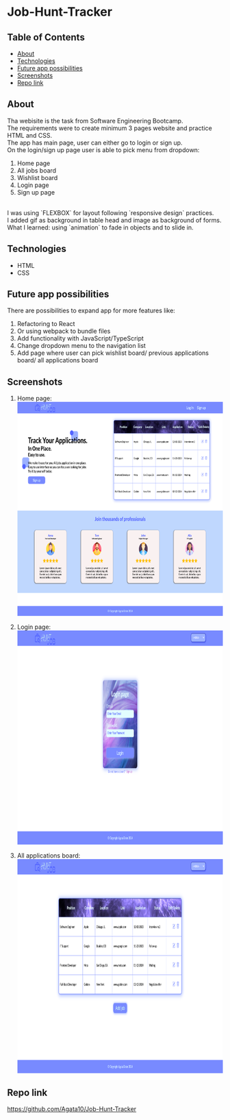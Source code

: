 # Job-Hunt-Tracker

## Table of Contents

- [About](#about)
- [Technologies](#technologies)
- [Future app possibilities](#possibilities)
- [Screenshots](#screenshots)
- [Repo link](#repo-link)

## About

Tha webisite is the task from Software Engineering Bootcamp.
<br>
The requirements were to create minimum 3 pages website and practice HTML and CSS.
<br>
The app has main page, user can either go to login or sign up.
<br>
On the login/sign up page user is able to pick menu from dropdown:

1. Home page
2. All jobs board
3. Wishlist board
4. Login page
5. Sign up page

<br>
I was using `FLEXBOX` for layout following `responsive design` practices.<br>
I added gif as background in table head and image as background of forms.<br>
What I learned: using `animation` to fade in objects and to slide in.<br>

## Technologies

- HTML
- CSS

## Future app possibilities

There are possibilities to expand app for more features like:

1. Refactoring to React
2. Or using webpack to bundle files
3. Add functionality with JavaScript/TypeScript
4. Change dropdown menu to the navigation list
5. Add page where user can pick wishlist board/ previous applications board/ all applications board

## Screenshots

1. Home page:
   <br>
   <img src="./assests/images/main.png" width="800" height="500">

2. Login page:
   <br>
   <img src="./assests/images/loginPage.png" width="800" height="500">

3. All applications board:
   <br>
   <img src="./assests/images/board.png" width="800" height="500">

## Repo link

https://github.com/Agata10/Job-Hunt-Tracker
